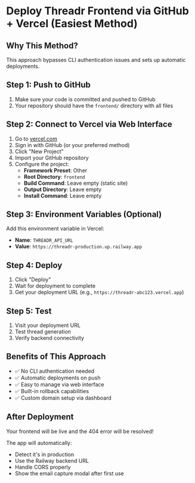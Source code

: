 # Deploy Threadr Frontend via GitHub + Vercel (Easiest Method)

## Why This Method?
This approach bypasses CLI authentication issues and sets up automatic deployments.

## Step 1: Push to GitHub
1. Make sure your code is committed and pushed to GitHub
2. Your repository should have the `frontend/` directory with all files

## Step 2: Connect to Vercel via Web Interface
1. Go to [vercel.com](https://vercel.com)
2. Sign in with GitHub (or your preferred method)
3. Click "New Project"
4. Import your GitHub repository
5. Configure the project:
   - **Framework Preset**: Other
   - **Root Directory**: `frontend`
   - **Build Command**: Leave empty (static site)
   - **Output Directory**: Leave empty
   - **Install Command**: Leave empty

## Step 3: Environment Variables (Optional)
Add this environment variable in Vercel:
- **Name**: `THREADR_API_URL`
- **Value**: `https://threadr-production.up.railway.app`

## Step 4: Deploy
1. Click "Deploy"
2. Wait for deployment to complete
3. Get your deployment URL (e.g., `https://threadr-abc123.vercel.app`)

## Step 5: Test
1. Visit your deployment URL
2. Test thread generation
3. Verify backend connectivity

## Benefits of This Approach
- ✅ No CLI authentication needed
- ✅ Automatic deployments on push
- ✅ Easy to manage via web interface
- ✅ Built-in rollback capabilities
- ✅ Custom domain setup via dashboard

## After Deployment
Your frontend will be live and the 404 error will be resolved!

The app will automatically:
- Detect it's in production
- Use the Railway backend URL
- Handle CORS properly
- Show the email capture modal after first use